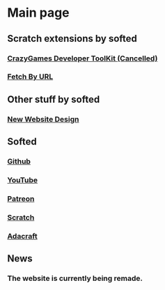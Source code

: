 # Main page
## Scratch extensions by softed
### [CrazyGames Developer ToolKit (Cancelled)](https://softedco.github.io/CrazyGamesDeveloperToolKit)
### [Fetch By URL](https://softedco.github.io/FetchByURL)
## Other stuff by softed
### [New Website Design](https://softedco.github.io/NewDesign)
## Softed
### [Github](https://github.com/SoftedCo)
### [YouTube](https://www.youtube.com/channel/UC5d1jummk2_nce2QL5dP-DA)
### [Patreon](https://www.patreon.com/softed)
### [Scratch](https://scratch.mit.edu/users/softed/)
### [Adacraft](https://www.adacraft.org/people/softed)
## News
### The website is currently being remade.
